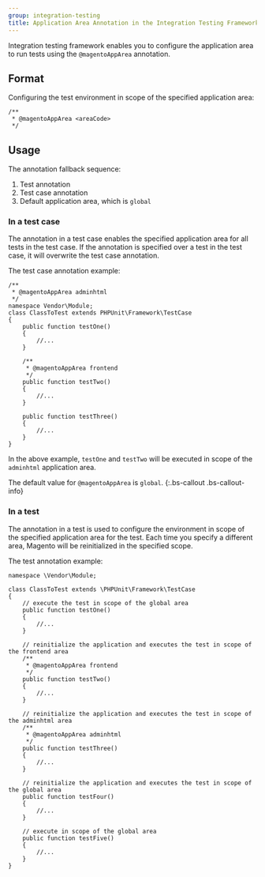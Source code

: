 ```yaml
---
group: integration-testing
title: Application Area Annotation in the Integration Testing Framework
---
```


Integration testing framework enables you to configure the application area to run tests using the `@magentoAppArea` annotation.

## Format

Configuring the test environment in scope of the specified application area:

```php?start_inline=1
/**
 * @magentoAppArea <areaCode>
 */
```

## Usage

The annotation fallback sequence:

1. Test annotation
2. Test case annotation
3. Default application area, which is `global`

### In a test case

The annotation in a test case enables the specified application area for all tests in the test case.
If the annotation is specified over a test in the test case, it will overwrite the test case annotation.

The test case annotation example:

```php?start_inline=1
/**
 * @magentoAppArea adminhtml
 */
namespace Vendor\Module;
class ClassToTest extends PHPUnit\Framework\TestCase
{
    public function testOne()
    {
        //...
    }

    /**
     * @magentoAppArea frontend
     */
    public function testTwo()
    {
        //...
    }

    public function testThree()
    {
        //...
    }
}
```

In the above example, `testOne` and `testTwo` will be executed in scope of the `adminhtml` application area.

The default value for `@magentoAppArea` is `global`.
{:.bs-callout .bs-callout-info}

### In a test

The annotation in a test is used to configure the environment in scope of the specified application area for the test.
Each time you specify a different area, Magento will be reinitialized in the specified scope.

The test annotation example:

```php?start_inline=1
namespace \Vendor\Module;

class ClassToTest extends \PHPUnit\Framework\TestCase
{
    // execute the test in scope of the global area
    public function testOne()
    {
        //...
    }

    // reinitialize the application and executes the test in scope of the frontend area
    /**
     * @magentoAppArea frontend
     */
    public function testTwo()
    {
        //...
    }

    // reinitialize the application and executes the test in scope of the adminhtml area
    /**
     * @magentoAppArea adminhtml
     */
    public function testThree()
    {
        //...
    }

    // reinitialize the application and executes the test in scope of the global area
    public function testFour()
    {
        //...
    }

    // execute in scope of the global area
    public function testFive()
    {
        //...
    }
}
```